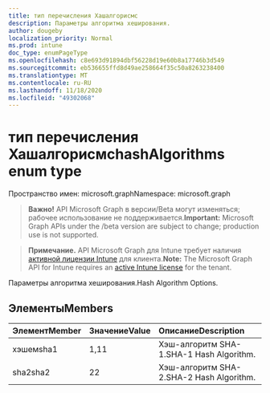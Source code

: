 ```yaml
---
title: тип перечисления Хашалгорисмс
description: Параметры алгоритма хеширования.
author: dougeby
localization_priority: Normal
ms.prod: intune
doc_type: enumPageType
ms.openlocfilehash: c8e693d91894dbf56228d19e60b8a17746b3d549
ms.sourcegitcommit: eb536655ffd8d49ae258664f35c50a8263238400
ms.translationtype: MT
ms.contentlocale: ru-RU
ms.lasthandoff: 11/18/2020
ms.locfileid: "49302068"
---
```

# <a name="hashalgorithms-enum-type"></a><span data-ttu-id="2d136-103">тип перечисления Хашалгорисмс</span><span class="sxs-lookup"><span data-stu-id="2d136-103">hashAlgorithms enum type</span></span>

<span data-ttu-id="2d136-104">Пространство имен: microsoft.graph</span><span class="sxs-lookup"><span data-stu-id="2d136-104">Namespace: microsoft.graph</span></span>

> <span data-ttu-id="2d136-105">**Важно!** API Microsoft Graph в версии/Beta могут изменяться; рабочее использование не поддерживается.</span><span class="sxs-lookup"><span data-stu-id="2d136-105">**Important:** Microsoft Graph APIs under the /beta version are subject to change; production use is not supported.</span></span>

> <span data-ttu-id="2d136-106">**Примечание.** API Microsoft Graph для Intune требует наличия [активной лицензии Intune](https://go.microsoft.com/fwlink/?linkid=839381) для клиента.</span><span class="sxs-lookup"><span data-stu-id="2d136-106">**Note:** The Microsoft Graph API for Intune requires an [active Intune license](https://go.microsoft.com/fwlink/?linkid=839381) for the tenant.</span></span>

<span data-ttu-id="2d136-107">Параметры алгоритма хеширования.</span><span class="sxs-lookup"><span data-stu-id="2d136-107">Hash Algorithm Options.</span></span>

## <a name="members"></a><span data-ttu-id="2d136-108">Элементы</span><span class="sxs-lookup"><span data-stu-id="2d136-108">Members</span></span>
|<span data-ttu-id="2d136-109">Элемент</span><span class="sxs-lookup"><span data-stu-id="2d136-109">Member</span></span>|<span data-ttu-id="2d136-110">Значение</span><span class="sxs-lookup"><span data-stu-id="2d136-110">Value</span></span>|<span data-ttu-id="2d136-111">Описание</span><span class="sxs-lookup"><span data-stu-id="2d136-111">Description</span></span>|
|:---|:---|:---|
|<span data-ttu-id="2d136-112">хэшем</span><span class="sxs-lookup"><span data-stu-id="2d136-112">sha1</span></span>|<span data-ttu-id="2d136-113">1,1</span><span class="sxs-lookup"><span data-stu-id="2d136-113">1</span></span>|<span data-ttu-id="2d136-114">Хэш-алгоритм SHA-1.</span><span class="sxs-lookup"><span data-stu-id="2d136-114">SHA-1 Hash Algorithm.</span></span>|
|<span data-ttu-id="2d136-115">sha2</span><span class="sxs-lookup"><span data-stu-id="2d136-115">sha2</span></span>|<span data-ttu-id="2d136-116">2</span><span class="sxs-lookup"><span data-stu-id="2d136-116">2</span></span>|<span data-ttu-id="2d136-117">Хэш-алгоритм SHA-2.</span><span class="sxs-lookup"><span data-stu-id="2d136-117">SHA-2 Hash Algorithm.</span></span>|




